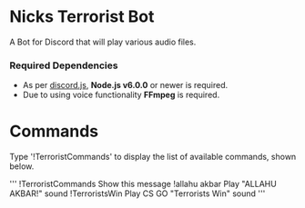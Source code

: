 # Nicks Terrorist Bot

A Bot for Discord that will play various audio files.

### Required Dependencies 

+ As per [discord.js](https://github.com/hydrabolt/discord.js#installation), **Node.js v6.0.0** or newer is required.
+ Due to using voice functionality **FFmpeg** is required.

# Commands

Type '!TerroristCommands' to display the list of available commands, shown below.

'''
!TerroristCommands  Show this message
!allahu akbar       Play "ALLAHU AKBAR!" sound
!TerroristsWin      Play CS GO "Terrorists Win" sound
'''
